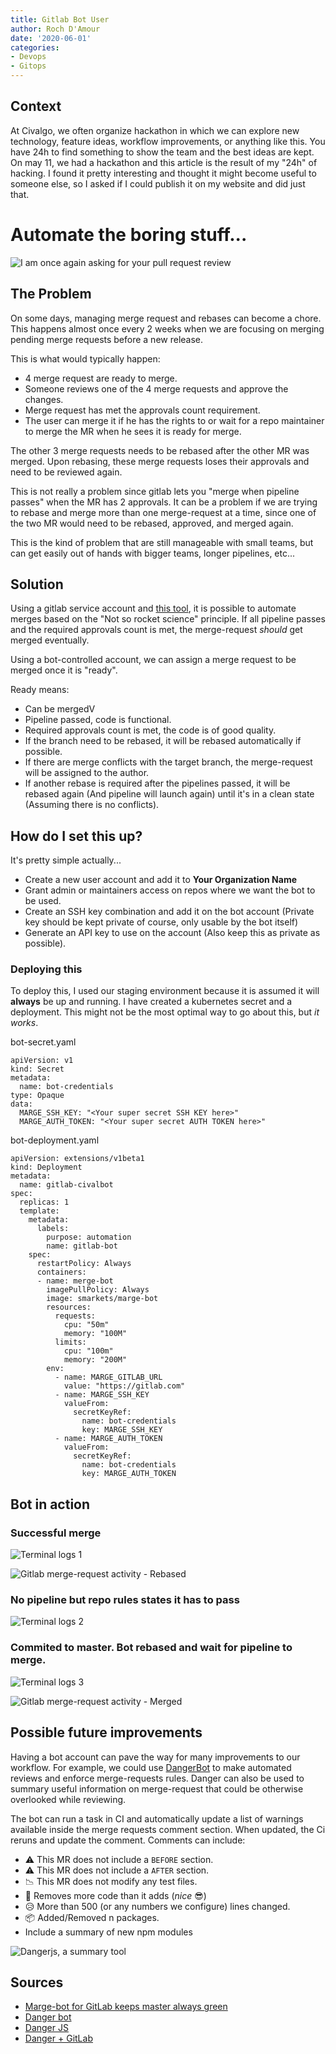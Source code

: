 ```yaml
---
title: Gitlab Bot User
author: Roch D'Amour
date: '2020-06-01'
categories:
- Devops
- Gitops
---
```


## Context

At Civalgo, we often organize hackathon in which we can explore new technology,
feature ideas, workflow improvements, or anything like this. You have 24h to
find something to show the team and the best ideas are kept. On may 11, we had
a hackathon and this article is the result of my "24h" of hacking. I found it
pretty interesting and thought it might become useful to someone else, so I
asked if I could publish it on my website and did just that.

# Automate the boring stuff...

![I am once again asking for your pull request review](/images/gitlab-bot/pls-review.png)

## The Problem

On some days, managing merge request and rebases can become a chore.
This happens almost once every 2 weeks when we are focusing on merging pending merge requests before a new release. 

This is what would typically happen:
- 4 merge request are ready to merge.
- Someone reviews one of the 4 merge requests and approve the changes.
- Merge request has met the approvals count requirement.
- The user can merge it if he has the rights to or wait for a repo maintainer to merge the MR when he sees it is ready for merge.

The other 3 merge requests needs to be rebased after the other MR was merged.
Upon rebasing, these merge requests loses their approvals and need to be reviewed again. 

This is not really a problem since gitlab lets you "merge when pipeline passes" when the MR has 2 approvals.
It can be a problem if we are trying to rebase and merge more than one merge-request at a time,
since one of the two MR would need to be rebased, approved, and merged again.

This is the kind of problem that are still manageable with small teams,
but can get easily out of hands with bigger teams, longer pipelines, etc...

## Solution

Using a gitlab service account and [this tool](https://github.com/smarkets/marge-bot), it is possible to automate
merges based on the "Not so rocket science" principle. If all pipeline passes and
the required approvals count is met, the merge-request *should* get merged eventually.

Using a bot-controlled account, we can assign a merge request to be merged once it is "ready".

Ready means:

- Can be mergedV
- Pipeline passed, code is functional.
- Required approvals count is met, the code is of good quality.
- If the branch need to be rebased, it will be rebased automatically if possible.
- If there are merge conflicts with the target branch, the merge-request will be assigned to the author.
- If another rebase is required after the pipelines passed, it will be rebased
again (And pipeline will launch again) until it's in a clean state (Assuming there is no conflicts).

## How do I set this up?

It's pretty simple actually...

- Create a new user account and add it to **Your Organization Name**
- Grant admin or maintainers access on repos where we want the bot to be used.
- Create an SSH key combination and add it on the bot account 
(Private key should be kept private of course, only usable by the bot itself)
- Generate an API key to use on the account 
(Also keep this as private as possible).

### Deploying this

To deploy this, I used our staging environment because it is assumed it will
**always** be up and running. I have created a kubernetes secret and a
deployment. This might not be the most optimal way to go about this, but _it
works_.

bot-secret.yaml
``` 
apiVersion: v1
kind: Secret
metadata:
  name: bot-credentials
type: Opaque
data:
  MARGE_SSH_KEY: "<Your super secret SSH KEY here>"
  MARGE_AUTH_TOKEN: "<Your super secret AUTH TOKEN here>"
```


bot-deployment.yaml
``` 
apiVersion: extensions/v1beta1
kind: Deployment
metadata:
  name: gitlab-civalbot
spec:
  replicas: 1
  template:
    metadata:
      labels:
        purpose: automation
        name: gitlab-bot
    spec:
      restartPolicy: Always
      containers:
      - name: merge-bot
        imagePullPolicy: Always
        image: smarkets/marge-bot
        resources:
          requests:
            cpu: "50m"
            memory: "100M"
          limits:
            cpu: "100m"
            memory: "200M"
        env:
          - name: MARGE_GITLAB_URL
            value: "https://gitlab.com"
          - name: MARGE_SSH_KEY 
            valueFrom:
              secretKeyRef:
                name: bot-credentials
                key: MARGE_SSH_KEY
          - name: MARGE_AUTH_TOKEN 
            valueFrom:
              secretKeyRef:
                name: bot-credentials
                key: MARGE_AUTH_TOKEN

```



## Bot in action

### Successful merge

![Terminal logs 1](/images/gitlab-bot/logs-1.png)

![Gitlab merge-request activity - Rebased](/images/gitlab-bot/gitlab-logs.png)

### No pipeline but repo rules states it has to pass

![Terminal logs 2](/images/gitlab-bot/logs-2.png)

### Commited to master. Bot rebased and wait for pipeline to merge.

![Terminal logs 3](/images/gitlab-bot/logs-3.png)

![Gitlab merge-request activity - Merged](/images/gitlab-bot/magic.png)

## Possible future improvements

Having a bot account can pave the way for many improvements to our workflow. For
example, we could use [DangerBot](https://github.com/danger/danger) to make
automated reviews and enforce merge-requests rules. Danger can also be used to
summary useful information on merge-request
that could be otherwise overlooked while reviewing.

The bot can run a task in CI and automatically update a list of warnings
available inside the merge requests comment section. When updated,
the Ci reruns and update the comment. Comments can include:
️️
- ⚠ This MR does not include a `BEFORE` section.
- ⚠ This MR does not include a `AFTER` section.
- 📉 This MR does not modify any test files.
- 🎉 Removes more code than it adds (*nice* 😎)
- 😥 More than 500 (or any numbers we configure) lines changed.
- 📦 Added/Removed n packages.
- Include a summary of new npm modules

![Dangerjs, a summary tool](/images/gitlab-bot/danger.png)

## Sources

- [Marge-bot for GitLab keeps master always green](https://smarketshq.com/marge-bot-for-gitlab-keeps-master-always-green-6070e9d248df)
- [Danger bot](https://docs.gitlab.com/ee/development/dangerbot.html)
- [Danger JS](https://danger.systems/js/)
- [Danger + GitLab](https://danger.systems/js/usage/gitlab.html)
